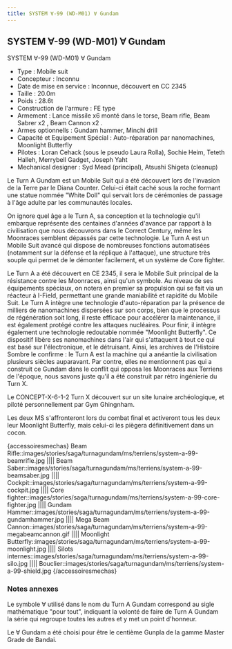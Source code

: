 ```yaml
---
title: SYSTEM ∀-99 (WD-M01) ∀ Gundam
---
```


SYSTEM ∀-99 (WD-M01) ∀ Gundam
-----------------------------




SYSTEM ∀-99 (WD-M01) ∀ Gundam


* Type : Mobile suit
* Concepteur : Inconnu
* Date de mise en service : Inconnue, découvert en CC 2345
* Taille : 20.0m
* Poids : 28.6t
* Construction de l'armure : FE type
* Armement : Lance missile x6 monté dans le torse, Beam rifle, Beam Sabrer x2 , Beam Cannon x2 .
* Armes optionnells : Gundam hammer, Minchi drill
* Capacité et Equipement Spécial : Auto-réparation par nanomachines, Moonlight Butterfly
* Pilotes : Loran Cehack (sous le pseudo Laura Rolla), Sochie Heim, Teteth Halleh, Merrybell Gadget, Joseph Yaht
* Mechanical designer : Syd Mead (principal), Atsushi Shigeta (cleanup)


Le Turn A Gundam est un Mobile Suit qui a été découvert lors de l'invasion de la Terre par le Diana Counter. Celui-ci était caché sous la roche formant une statue nommée "White Doll" qui servait lors de cérémonies de passage à l'âge adulte par les communautés locales.


On ignore quel âge a le Turn A, sa conception et la technologie qu'il embarque représente des centaines d'années d'avance par rapport à la civilisation que nous découvrons dans le Correct Century, même les Moonraces semblent dépassés par cette technologie. Le Turn A est un Mobile Suit avancé qui dispose de nombreuses fonctions automatisées (notamment sur la défense et la réplique à l'attaque), une structure très souple qui permet de le démonter facilement, et un système de Core fighter.


Le Turn A a été découvert en CE 2345, il sera le Mobile Suit principal de la résistance contre les Moonraces, ainsi qu'un symbole. Au niveau de ses équipements spéciaux, on notera en premier sa propulsion qui se fait via un réacteur à I-Field, permettant une grande maniabilité et rapidité du Mobile Suit. Le Turn A intègre une technologie d'auto-réparation par la présence de milliers de nanomachines dispersées sur son corps, bien que le processus de régénération soit long, il reste efficace pour accélérer la maintenance, il est également protégé contre les attaques nucléaires. Pour finir, il intègre également une technologie redoutable nommée "Moonlight Butterfly". Ce dispositif libère ses nanomachines dans l'air qui s'attaquent à tout ce qui est basé sur l'électronique, et le détruisant. Ainsi, les archives de l'Histoire Sombre le confirme : le Turn A est la machine qui a anéantie la civilisation plusieurs siècles auparavant. Par contre, elles ne mentionnent pas qui a construit ce Gundam dans le conflit qui opposa les Moonraces aux Terriens de l'époque, nous savons juste qu'il a été construit par rétro ingénierie du Turn X.


Le CONCEPT-X-6-1-2 Turn X découvert sur un site lunaire archéologique, et piloté personnellement par Gym Ghingnham.


Les deux MS s'affronteront lors du combat final et activeront tous les deux leur Moonlight Butterfly, mais celui-ci les piègera définitivement dans un cocon.


{accessoiresmechas}
Beam Rifle::images/stories/saga/turnagundam/ms/terriens/system-a-99-beamrifle.jpg
||||
Beam Saber::images/stories/saga/turnagundam/ms/terriens/system-a-99-beamsaber.jpg
||||
Cockpit::images/stories/saga/turnagundam/ms/terriens/system-a-99-cockpit.jpg
||||
Core fighter::images/stories/saga/turnagundam/ms/terriens/system-a-99-core-fighter.jpg
||||
Gundam Hammer::images/stories/saga/turnagundam/ms/terriens/system-a-99-gundamhammer.jpg
||||
Mega Beam Cannon::images/stories/saga/turnagundam/ms/terriens/system-a-99-megabeamcannon.gif
||||
Moonlight Butterfly::images/stories/saga/turnagundam/ms/terriens/system-a-99-moonlight.jpg
||||
Silots internes::images/stories/saga/turnagundam/ms/terriens/system-a-99-silo.jpg
||||
Bouclier::images/stories/saga/turnagundam/ms/terriens/system-a-99-shield.jpg
{/accessoiresmechas}

### Notes annexes


Le symbole ∀ utilisé dans le nom du Turn A Gundam correspond au sigle mathématique "pour tout", indiquant la volonté de faire de Turn A Gundam la série qui regroupe toutes les autres et y met un point d'honneur.


Le ∀ Gundam a été choisi pour être le centième Gunpla de la gamme Master Grade de Bandai.

